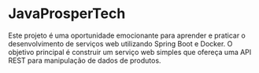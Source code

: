 # JavaProsperTech
Este projeto é uma oportunidade emocionante para aprender e praticar o desenvolvimento de serviços web utilizando Spring Boot e Docker. O objetivo principal é construir um serviço web simples que ofereça uma API REST para manipulação de dados de produtos.
